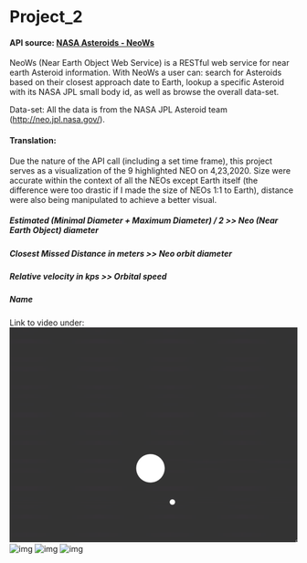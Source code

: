 # Project_2 

#### API source: [NASA Asteroids - NeoWs](https://api.nasa.gov/)

NeoWs (Near Earth Object Web Service) is a RESTful web service for near earth Asteroid information. With NeoWs a user can: search for Asteroids based on their closest approach date to Earth, lookup a specific Asteroid with its NASA JPL small body id, as well as browse the overall data-set.

Data-set: All the data is from the NASA JPL Asteroid team (http://neo.jpl.nasa.gov/).



#### Translation:

Due the nature of the API call (including a set time frame), this project serves as a visualization of the 9 highlighted NEO on 4,23,2020. Size were accurate within the context of all the NEOs except Earth itself (the difference were too drastic if I made the size of NEOs 1:1 to Earth), distance were also being manipulated to achieve a better visual. 

##### Estimated (Minimal Diameter + Maximum Diameter) / 2 >> Neo (Near Earth Object) diameter
##### Closest Missed Distance in meters >> Neo orbit diameter
##### Relative velocity in kps >> Orbital speed
##### Name


Link to video under:
[![img](img/gif.gif)](https://www.youtube.com/watch?v=wysSOkIXaCs)
![img](img/s1.png)
![img](img/s2.png)
![img](img/s3.png)


